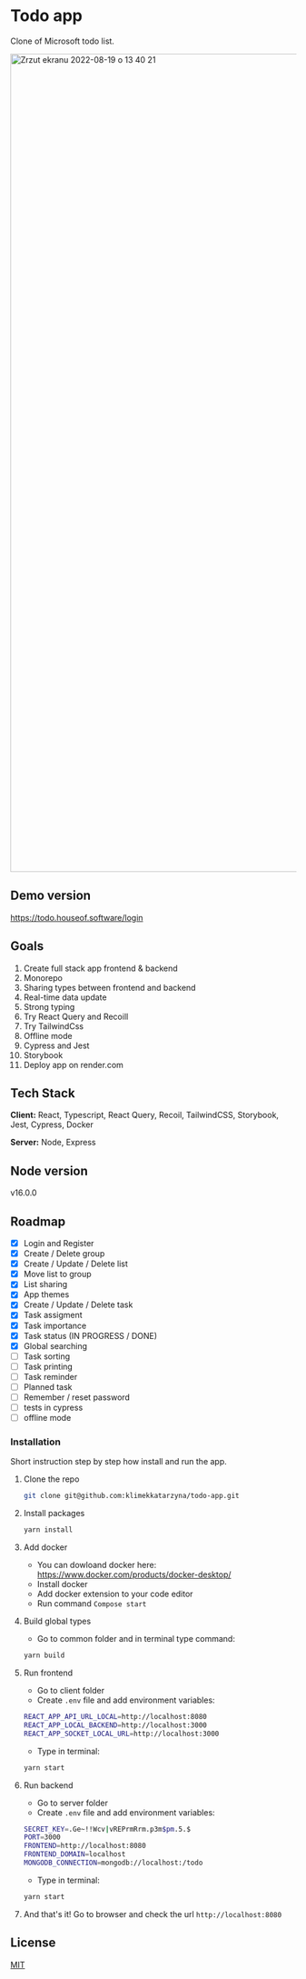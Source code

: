 # Todo app

Clone of Microsoft todo list.

<img width="1440" alt="Zrzut ekranu 2022-08-19 o 13 40 21" src="https://user-images.githubusercontent.com/16631618/185629635-0c5cf098-a630-4232-87cc-6b7f9431abd6.png">


## Demo version

https://todo.houseof.software/login

## Goals

1. Create full stack app frontend & backend
2. Monorepo
3. Sharing types between frontend and backend
4. Real-time data update
5. Strong typing
6. Try React Query and Recoill
7. Try TailwindCss
8. Offline mode
9. Cypress and Jest
10. Storybook
11. Deploy app on render.com

## Tech Stack

**Client:** React, Typescript, React Query, Recoil, TailwindCSS, Storybook, Jest, Cypress, Docker

**Server:** Node, Express

## Node version

v16.0.0

## Roadmap

- [x] Login and Register
- [x] Create / Delete group
- [x] Create / Update / Delete list
- [x] Move list to group
- [x] List sharing
- [x] App themes
- [x] Create / Update / Delete task
- [x] Task assigment
- [x] Task importance
- [x] Task status (IN PROGRESS / DONE)
- [x] Global searching
- [ ] Task sorting
- [ ] Task printing
- [ ] Task reminder
- [ ] Planned task
- [ ] Remember / reset password
- [ ] tests in cypress
- [ ] offline mode

### Installation

Short instruction step by step how install and run the app.

1. Clone the repo
   ```sh
   git clone git@github.com:klimekkatarzyna/todo-app.git
   ```
2. Install packages
   ```sh
   yarn install
   ```
3. Add docker

   - You can dowloand docker here: https://www.docker.com/products/docker-desktop/
   - Install docker
   - Add docker extension to your code editor
   - Run command `Compose start`

4. Build global types
   - Go to common folder and in terminal type command:
   ```sh
   yarn build
   ```
5. Run frontend
   - Go to client folder
   - Create `.env` file and add environment variables:
   ```sh
   REACT_APP_API_URL_LOCAL=http://localhost:8080
   REACT_APP_LOCAL_BACKEND=http://localhost:3000
   REACT_APP_SOCKET_LOCAL_URL=http://localhost:3000
   ```
   - Type in terminal:
   ```js
   yarn start
   ```
6. Run backend
   - Go to server folder
   - Create `.env` file and add environment variables:
   ```sh
   SECRET_KEY=.Ge~!!Wcv|vREPrmRrm.p3m$pm.5.$
   PORT=3000
   FRONTEND=http://localhost:8080
   FRONTEND_DOMAIN=localhost
   MONGODB_CONNECTION=mongodb://localhost:/todo
   ```
   - Type in terminal:
   ```js
   yarn start
   ```
7. And that's it! Go to browser and check the url `http://localhost:8080`

## License

[MIT](https://choosealicense.com/licenses/mit/)
